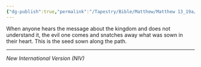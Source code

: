 ```yaml
---
{"dg-publish":true,"permalink":"/Tapestry/Bible/Matthew/Matthew 13_19a/","title":"Matthew 13:19a","hide":true,"tags":["bible-verse","bible-verse"],"dgHomeLink":true,"dgShowLocalGraph":true,"dgEnableSearch":true}
---
```


When anyone hears the message about the kingdom and does not understand it, the evil one comes and snatches away what was sown in their heart. This is the seed sown along the path.

---
*New International Version (NIV)*